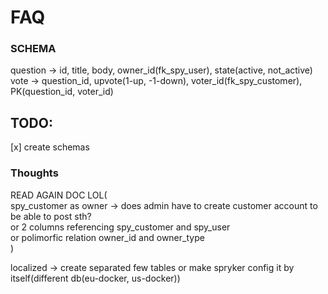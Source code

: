 # FAQ
### SCHEMA
question -> id, title, body, owner_id(fk_spy_user), state(active, not_active)
vote -> question_id, upvote(1-up, -1-down), voter_id(fk_spy_customer), PK(question_id, voter_id)

## TODO:
[x] create schemas

### Thoughts
READ AGAIN DOC LOL( <br>
    spy_customer as owner -> does admin have to create customer account to be able to post sth? <br>
    or 2 columns referencing spy_customer and spy_user <br>
    or polimorfic relation owner_id and owner_type <br>)<br>

localized -> create separated few tables or make spryker config it by itself(different db(eu-docker, us-docker))

